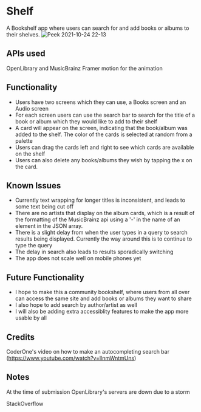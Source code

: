 # Shelf

A Bookshelf app where users can search for and add books or albums to their shelves. 
![Peek 2021-10-24 22-13](https://user-images.githubusercontent.com/22431170/138624683-d339b16c-96e0-4a22-8ea7-59bc94902941.gif)

## APIs used
OpenLibrary and MusicBrainz
Framer motion for the animation

## Functionality

- Users have two screens which they can use, a Books screen and an Audio screen
 - For each screen users can use the search bar to search for the title of a book or album which they would like to add to their shelf
- A card will appear on the screen, indicating that the book/album was added to the shelf. The color of the cards is selected at random from a palette
- Users can drag the cards left and right to see which cards are available on the shelf
- Users can also delete any books/albums they wish by tapping the x on the card.

## Known Issues
- Currently text wrapping for longer titles is inconsistent, and leads to some text being cut off
- There are no artists that display on the album cards, which is a result of the formatting of the MusicBrainz api using a '-' in the name of an element in the JSON array. 
- There is a slight delay from when the user types in a query to search results being displayed. Currently the way around this is to continue to type the query
- The delay in search also leads to results sporadically switching
- The app does not scale well on mobile phones yet

## Future Functionality
- I hope to make this a community bookshelf, where users from all over can access the same site and add books or albums they want to share
- I also hope to add search by author/artist as well
- I will also be adding extra accessiblity features to make the app more usable by all

## Credits
CoderOne's video on how to make an autocompleting search bar
(https://www.youtube.com/watch?v=IlnmWntmUns)

## Notes
At the time of submission OpenLibrary's servers are down due to a storm

StackOverflow

